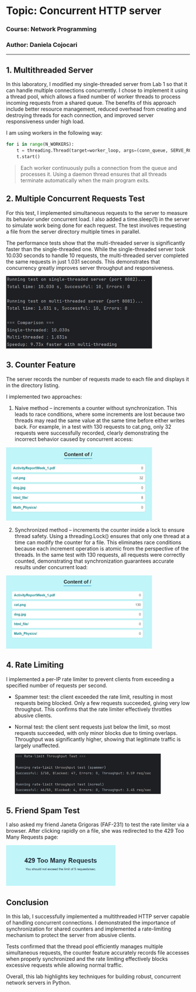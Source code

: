 # Topic: Concurrent HTTP server

### Course: Network Programming
### Author: Daniela Cojocari

----
## 1. Multithreaded Server
In this laboratory, I modified my single-threaded server from Lab 1 so that it can handle multiple connections 
concurrently. I chose to implement it using a thread pool, which allows a fixed number of worker threads to process 
incoming requests from a shared queue. The benefits of this approach include better resource management, reduced 
overhead from creating and destroying threads for each connection, and improved server responsiveness under high load.

I am using workers in the following way:
```python
for i in range(N_WORKERS):
    t = threading.Thread(target=worker_loop, args=(conn_queue, SERVE_ROOT), daemon=True)
    t.start()
```
> Each worker continuously pulls a connection from the queue and processes it. Using a daemon thread ensures that all 
> threads terminate automatically when the main program exits.

## 2. Multiple Concurrent Requests Test
For this test, I implemented simultaneous requests to the server to measure its behavior under concurrent load. I also
added a time.sleep(1) in the server to simulate work being done for each request. The test involves requesting a file 
from the server directory multiple times in parallel.

The performance tests show that the multi-threaded server is significantly faster than the single-threaded one. While 
the single-threaded server took 10.030 seconds to handle 10 requests, the multi-threaded server completed the same 
requests in just 1.031 seconds. This demonstrates that concurrency greatly improves server throughput and responsiveness.

<img src="screenshots/multipleReqTest.jpg" width="400">

## 3. Counter Feature
The server records the number of requests made to each file and displays it in the directory listing.

I implemented two approaches:
1. Naive method – increments a counter without synchronization. This leads to race conditions, where some increments 
are lost because two threads may read the same value at the same time before either writes back. For example, in a test 
with 130 requests to cat.png, only 32 requests were successfully recorded, clearly demonstrating the incorrect behavior 
caused by concurrent access:
<img src="screenshots/naiveMethod.jpg" width="400">

2. Synchronized method – increments the counter inside a lock to ensure thread safety. Using a threading.Lock() ensures 
that only one thread at a time can modify the counter for a file. This eliminates race conditions because each increment 
operation is atomic from the perspective of the threads. In the same test with 130 requests, all requests were correctly
counted, demonstrating that synchronization guarantees accurate results under concurrent load:
<img src="screenshots/LockWay.jpg" width="400">



## 4. Rate Limiting
I implemented a per-IP rate limiter to prevent clients from exceeding a specified number of requests per second.
- Spammer test: the client exceeded the rate limit, resulting in most requests being blocked. Only a few requests 
succeeded, giving very low throughput. This confirms that the rate limiter effectively throttles abusive clients. 
- Normal test: the client sent requests just below the limit, so most requests succeeded, with only minor blocks due to 
timing overlaps. Throughput was significantly higher, showing that legitimate traffic is largely unaffected.

   <img src="screenshots/rateTest.jpg" width="400">


## 5. Friend Spam Test 

I also asked my friend Janeta Grigoras (FAF-231) to test the rate limiter via a browser. After clicking rapidly on a 
file, she was redirected to the 429 Too Many Requests page:

<img src="screenshots/429error.jpg" width="300">



## Conclusion
In this lab, I successfully implemented a multithreaded HTTP server capable of handling concurrent connections. I 
demonstrated the importance of synchronization for shared counters and implemented a rate-limiting mechanism to protect 
the server from abusive clients.

Tests confirmed that the thread pool efficiently manages multiple simultaneous requests, the counter feature accurately 
records file accesses when properly synchronized and the rate limiting effectively blocks excessive requests while allowing
normal traffic.

Overall, this lab highlights key techniques for building robust, concurrent network servers in Python.
